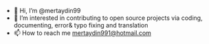 - 👋 Hi, I’m @mertaydin99
- 👀 I’m interested in contributing to open source projects via coding, documenting, error& typo fixing and translation
- 📫 How to reach me mertaydin991@hotmail.com
